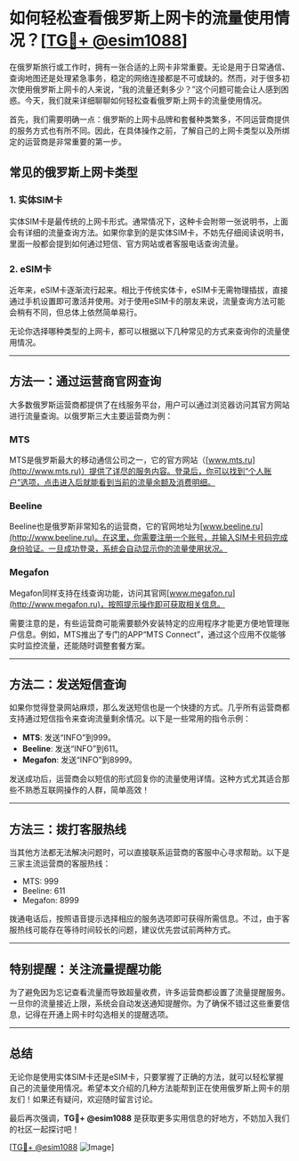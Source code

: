 # 如何轻松查看俄罗斯上网卡的流量使用情况？[[TG💪+ @esim1088](https://t.me/s/esim1088)]

在俄罗斯旅行或工作时，拥有一张合适的上网卡非常重要。无论是用于日常通信、查询地图还是处理紧急事务，稳定的网络连接都是不可或缺的。然而，对于很多初次使用俄罗斯上网卡的人来说，“我的流量还剩多少？”这个问题可能会让人感到困惑。今天，我们就来详细聊聊如何轻松查看俄罗斯上网卡的流量使用情况。

首先，我们需要明确一点：俄罗斯的上网卡品牌和套餐种类繁多，不同运营商提供的服务方式也有所不同。因此，在具体操作之前，了解自己的上网卡类型以及所绑定的运营商是非常重要的第一步。

## 常见的俄罗斯上网卡类型

### 1. 实体SIM卡
实体SIM卡是最传统的上网卡形式。通常情况下，这种卡会附带一张说明书，上面会有详细的流量查询方法。如果你拿到的是实体SIM卡，不妨先仔细阅读说明书，里面一般都会提到如何通过短信、官方网站或者客服电话查询流量。

### 2. eSIM卡
近年来，eSIM卡逐渐流行起来。相比于传统实体卡，eSIM卡无需物理插拔，直接通过手机设置即可激活并使用。对于使用eSIM卡的朋友来说，流量查询方法可能会稍有不同，但总体上依然简单易行。

无论你选择哪种类型的上网卡，都可以根据以下几种常见的方式来查询你的流量使用情况。

---

## 方法一：通过运营商官网查询

大多数俄罗斯运营商都提供了在线服务平台，用户可以通过浏览器访问其官方网站进行流量查询。以俄罗斯三大主要运营商为例：

### MTS
MTS是俄罗斯最大的移动通信公司之一，它的官方网站（[www.mts.ru](http://www.mts.ru)）提供了详尽的服务内容。登录后，你可以找到“个人账户”选项，点击进入后就能看到当前的流量余额及消费明细。

### Beeline
Beeline也是俄罗斯非常知名的运营商，它的官网地址为[www.beeline.ru](http://www.beeline.ru)。在这里，你需要注册一个账号，并输入SIM卡号码完成身份验证。一旦成功登录，系统会自动显示你的流量使用状况。

### Megafon
Megafon同样支持在线查询功能，访问其官网[www.megafon.ru](http://www.megafon.ru)，按照提示操作即可获取相关信息。

需要注意的是，有些运营商可能需要额外安装特定的应用程序才能更方便地管理账户信息。例如，MTS推出了专门的APP“MTS Connect”，通过这个应用不仅能够实时监控流量，还能随时调整套餐方案。

---

## 方法二：发送短信查询

如果你觉得登录网站麻烦，那么发送短信也是一个快捷的方式。几乎所有运营商都支持通过短信指令来查询流量剩余情况。以下是一些常用的指令示例：

- **MTS**: 发送“INFO”到999。
- **Beeline**: 发送“INFO”到611。
- **Megafon**: 发送“INFO”到8999。

发送成功后，运营商会以短信的形式回复你的流量使用详情。这种方式尤其适合那些不熟悉互联网操作的人群，简单高效！

---

## 方法三：拨打客服热线

当其他方法都无法解决问题时，可以直接联系运营商的客服中心寻求帮助。以下是三家主流运营商的客服热线：

- MTS: 999
- Beeline: 611
- Megafon: 8999

拨通电话后，按照语音提示选择相应的服务选项即可获得所需信息。不过，由于客服热线可能存在等待时间较长的问题，建议优先尝试前两种方式。

---

## 特别提醒：关注流量提醒功能

为了避免因为忘记查看流量而导致超量收费，许多运营商都设置了流量提醒服务。一旦你的流量接近上限，系统会自动发送通知提醒你。为了确保不错过这些重要信息，记得在开通上网卡时勾选相关的提醒选项。

---

## 总结

无论你是使用实体SIM卡还是eSIM卡，只要掌握了正确的方法，就可以轻松掌握自己的流量使用情况。希望本文介绍的几种方法能帮到正在使用俄罗斯上网卡的朋友们！如果还有疑问，欢迎随时留言讨论。

最后再次强调，**TG💪+ @esim1088** 是获取更多实用信息的好地方，不妨加入我们的社区一起探讨吧！

[[TG💪+ @esim1088](https://t.me/s/esim1088) ![Image](https://i.postimg.cc/4NQfJmqS/Snipaste-2025-05-13-00-14-12.png)]